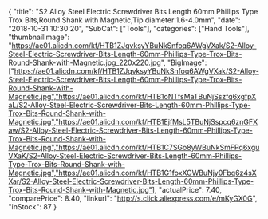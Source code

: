 {
	"title": "S2 Alloy Steel Electric Screwdriver Bits Length 60mm Phillips Type Trox Bits,Round Shank with Magnetic,Tip diameter 1.6-4.0mm",
	"date": "2018-10-31 10:30:20",
	"SubCat": ["Tools"],
	"categories": ["Hand Tools"],
	"thumbnailImage": "https://ae01.alicdn.com/kf/HTB1ZJqvksyYBuNkSnfoq6AWgVXak/S2-Alloy-Steel-Electric-Screwdriver-Bits-Length-60mm-Phillips-Type-Trox-Bits-Round-Shank-with-Magnetic.jpg_220x220.jpg",
	"BigImage": ["https://ae01.alicdn.com/kf/HTB1ZJqvksyYBuNkSnfoq6AWgVXak/S2-Alloy-Steel-Electric-Screwdriver-Bits-Length-60mm-Phillips-Type-Trox-Bits-Round-Shank-with-Magnetic.jpg","https://ae01.alicdn.com/kf/HTB1oNTfsMaTBuNjSszfq6xgfpXaL/S2-Alloy-Steel-Electric-Screwdriver-Bits-Length-60mm-Phillips-Type-Trox-Bits-Round-Shank-with-Magnetic.jpg","https://ae01.alicdn.com/kf/HTB1EjfMsL5TBuNjSspcq6znGFXaw/S2-Alloy-Steel-Electric-Screwdriver-Bits-Length-60mm-Phillips-Type-Trox-Bits-Round-Shank-with-Magnetic.jpg","https://ae01.alicdn.com/kf/HTB1C7SGo8yWBuNkSmFPq6xguVXaK/S2-Alloy-Steel-Electric-Screwdriver-Bits-Length-60mm-Phillips-Type-Trox-Bits-Round-Shank-with-Magnetic.jpg","https://ae01.alicdn.com/kf/HTB1G1foxXGWBuNjy0Fbq6z4sXXar/S2-Alloy-Steel-Electric-Screwdriver-Bits-Length-60mm-Phillips-Type-Trox-Bits-Round-Shank-with-Magnetic.jpg"],
	"actualPrice": 7.40,
	"comparePrice": 8.40,
	"linkurl": "http://s.click.aliexpress.com/e/mKyGX0G",
	"inStock": 87
}
